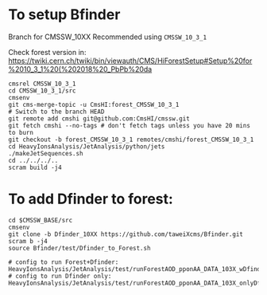 To setup Bfinder
=====

Branch for CMSSW_10XX Recommended using `CMSSW_10_3_1`

Check forest version in: https://twiki.cern.ch/twiki/bin/viewauth/CMS/HiForestSetup#Setup%20for%2010_3_1%20(%202018%20_PbPb%20da

```
cmsrel CMSSW_10_3_1
cd CMSSW_10_3_1/src
cmsenv
git cms-merge-topic -u CmsHI:forest_CMSSW_10_3_1
# Switch to the branch HEAD
git remote add cmshi git@github.com:CmsHI/cmssw.git
git fetch cmshi --no-tags # don't fetch tags unless you have 20 mins to burn
git checkout -b forest_CMSSW_10_3_1 remotes/cmshi/forest_CMSSW_10_3_1
cd HeavyIonsAnalysis/JetAnalysis/python/jets
./makeJetSequences.sh
cd ../../../..
scram build -j4
```

To add Dfinder to forest:
=====

```
cd $CMSSW_BASE/src
cmsenv
git clone -b Dfinder_10XX https://github.com/taweiXcms/Bfinder.git
scram b -j4
source Bfinder/test/Dfinder_to_Forest.sh

# config to run Forest+Dfinder: HeavyIonsAnalysis/JetAnalysis/test/runForestAOD_pponAA_DATA_103X_wDfinder.py
# config to run Dfinder only: HeavyIonsAnalysis/JetAnalysis/test/runForestAOD_pponAA_DATA_103X_onlyDfinder.py

```
